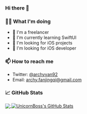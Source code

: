 ### Hi there 👋

### 👨‍💻 What I'm doing
- 🔭 I'm a freelancer
- 🌱 I'm currently learning SwiftUI
- 🤔 I'm looking for iOS projects
- 🤞 I'm looking for iOS developer
### 📫 How to reach me
- Twitter: [@archyvan92](https://twitter.com/archyvan92)
- Email: [archy.fanjingqi@gmail.com](mailto:archy.fanjingqi@gmail.com)

### &#x1f4c8; GitHub Stats

<a href="https://github.com/UnicornBoss/UnicornBoss">
  <img align="center" src="https://github-readme-stats.vercel.app/api/top-langs/?username=UnicornBoss&hide=ruby,html" />
</a>
<a href="https://github.com/UnicornBoss/UnicornBoss">
  <img align="center" src="https://github-readme-stats.vercel.app/api?username=UnicornBoss&show_icons=true&line_height=27&count_private=true" alt="UnicornBoss's GitHub Stats" />
</a>
